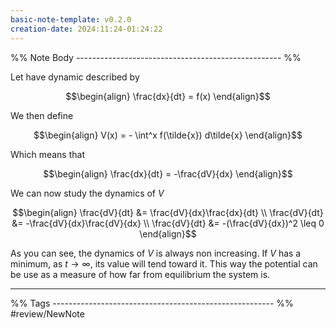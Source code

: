 ```yaml
---
basic-note-template: v0.2.0
creation-date: 2024:11:24-01:24:22
---
```


%% Note Body --------------------------------------------------- %%

Let have dynamic described by

$$\begin{align}
\frac{dx}{dt} = f(x)
\end{align}$$

We then define

$$\begin{align}
V(x) = - \int^x f(\tilde{x}) d\tilde{x}
\end{align}$$

Which means that

$$\begin{align}
\frac{dx}{dt} = -\frac{dV}{dx}
\end{align}$$

We can now study the dynamics of $V$

$$\begin{align}
\frac{dV}{dt} &= \frac{dV}{dx}\frac{dx}{dt}
\\
\frac{dV}{dt} &= -\frac{dV}{dx}\frac{dV}{dx}
\\
\frac{dV}{dt} &= -(\frac{dV}{dx})^2 \leq 0
\end{align}$$

As you can see, the dynamics of $V$ is always non increasing.  If $V$ has a minimum, as $t \to \infty$, its value will tend toward it.  This way the potential can be use as a measure of how far from equilibrium the system is. 

___

%% Tags ------------------------------------------------------- %%
#review/NewNote